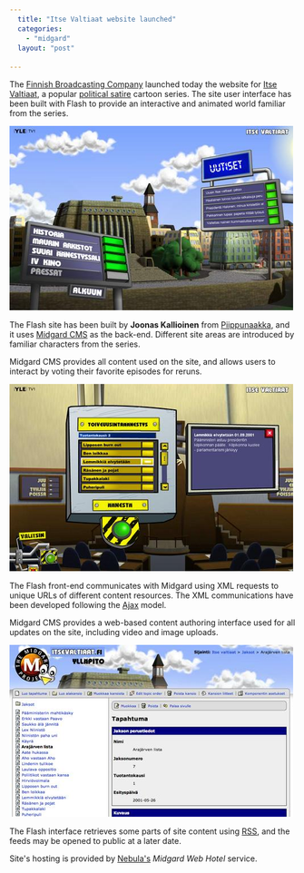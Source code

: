 ```yaml
---
  title: "Itse Valtiaat website launched"
  categories: 
    - "midgard"
  layout: "post"

---
```

The [Finnish Broadcasting Company][1] launched today the website for [Itse Valtiaat][2], a popular [political satire][3] cartoon series. The site user interface has been built with Flash to provide an interactive and animated world familiar from the series.

![Front page of the website](/files/itsevaltiaat-front-navi.jpg)

The Flash site has been built by __Joonas Kallioinen__ from [Piippunaakka][4], and it uses [Midgard CMS][5] as the back-end. Different site areas are introduced by familiar characters from the series.

Midgard CMS provides all content used on the site, and allows users to interact by voting their favorite episodes for reruns.

![Voting booth for rerun selection](/files/itsevaltiaat-vote.jpg)

The Flash front-end communicates with Midgard using XML requests to unique URLs of different content resources. The XML communications have been developed following the [Ajax][6] model.

Midgard CMS provides a web-based content authoring interface used for all updates on the site, including video and image uploads.

![Midgard interface for administrating episode data](/files/itsevaltiaat-admin-episode.jpg)

The Flash interface retrieves some parts of site content using [RSS][7], and the feeds may be opened to public at a later date.

Site's hosting is provided by [Nebula's][8] _Midgard Web Hotel_ service.

[1]: http://www.yle.fi/fbc/index.shtml
[2]: http://www.itsevaltiaat.fi/
[3]: http://fi.wikipedia.org/wiki/Itse_valtiaat
[4]: http://www.piippunaakka.fi/
[5]: http://www.midgard-project.org/
[6]: http://www.adaptivepath.com/publications/essays/archives/000385.php
[7]: http://www.xml.com/pub/a/2002/12/18/dive-into-xml.html
[8]: http://www.nebula.fi/